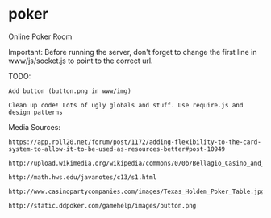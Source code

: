 poker
=====

Online Poker Room

Important: Before running the server, don't forget to change the first line in www/js/socket.js to point to the correct url.

TODO:

    Add button (button.png in www/img)

    Clean up code! Lots of ugly globals and stuff. Use require.js and design patterns

Media Sources:
    
    https://app.roll20.net/forum/post/1172/adding-flexibility-to-the-card-system-to-allow-it-to-be-used-as-resources-better#post-10949

    http://upload.wikimedia.org/wikipedia/commons/0/0b/Bellagio_Casino_and_Hotel_at_Night.jpg

    http://math.hws.edu/javanotes/c13/s1.html

    http://www.casinopartycompanies.com/images/Texas_Holdem_Poker_Table.jpg

    http://static.ddpoker.com/gamehelp/images/button.png
